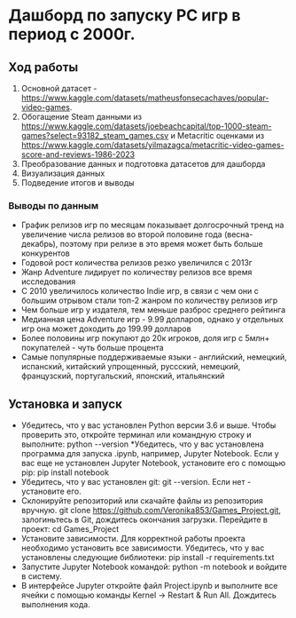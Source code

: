# Дашборд по запуску PC игр в период с 2000г. 
## Ход работы
1. Основной датасет - https://www.kaggle.com/datasets/matheusfonsecachaves/popular-video-games.
2. Обогащение Steam данными из https://www.kaggle.com/datasets/joebeachcapital/top-1000-steam-games?select=93182_steam_games.csv и Metacritic оценками из https://www.kaggle.com/datasets/yilmazagca/metacritic-video-games-score-and-reviews-1986-2023
3. Преобразование данных и подготовка датасетов для дашборда
4. Визуализация данных
5. Подведение итогов и выводы

### Выводы по данным
* График релизов игр по месяцам показывает долгосрочный тренд на увеличение числа релизов во второй половине года (весна-декабрь), поэтому при релизе в это время может быть больше конкурентов
* Годовой рост количества релизов резко увеличился с 2013г
* Жанр Adventure лидирует по количеству релизов все время исследования
* С 2010 увеличилось количество Indie игр, в связи с чем они с большим отрывом стали топ-2 жанром по количеству релизов игр
* Чем больше игр у издателя, тем меньше разброс среднего рейтинга
* Медианная цена Adventure игр - 9.99 долларов, однако у отдельных игр она может доходить до 199.99 долларов
* Более половины игр покупают до 20к игроков, доля игр с 5млн+ покупателей - чуть больше процента
* Самые популярные поддерживаемые языки - английский, немецкий, испанский, китайский упрощенный, руссский, немецкий, французский, португальский, японский, итальянский


## Установка и запуск
* Убедитесь, что у вас установлен Python версии 3.6 и выше. Чтобы проверить это, откройте терминал или командную строку и выполните: python --version
*Убедитесь, что у вас установлена программа для запуска .ipynb, например, Jupyter Notebook. Если у вас еще не установлен Jupyter Notebook, установите его с помощью pip: pip install notebook
* Убедитесь, что у вас установлен git: git --version. Если нет - установите его.
* Склонируйте репозиторий или скачайте файлы из репозитория вручную. git clone https://github.com/Veronika853/Games_Project.git, залогиньтесь в Git, дождитесь окончания загрузки. Перейдите в проект: cd Games_Project
* Установите зависимости. Для корректной работы проекта необходимо установить все зависимости. Убедитесь, что у вас установлены следующие библиотеки: pip install -r requirements.txt
* Запустите Jupyter Notebook командой: python -m notebook и войдите в систему.
* В интерфейсе Jupyter откройте файл Project.ipynb и выполните все ячейки с помощью команды Kernel → Restart & Run All. Дождитесь выполнения кода. 
